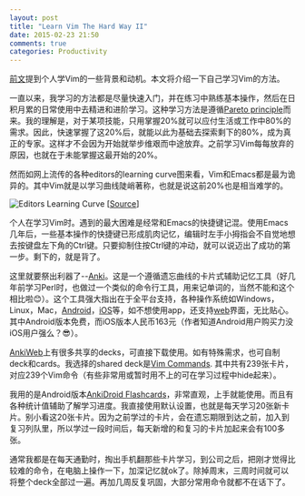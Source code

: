 ```yaml
---
layout: post
title: "Learn Vim The Hard Way II"
date: 2015-02-23 21:50
comments: true
categories: Productivity
---
```


[前文](http://blog.pzheng.me/2015/02/22/learn-vim-the-hard-way-i/)提到个人学Vim的一些背景和动机。本文将介绍一下自己学习Vim的方法。

<!--more-->

一直以来，我学习的方法都是尽量快速入门，并在练习中熟练基本操作，然后在日积月累的日常使用中去精进和进阶学习。这种学习方法是遵循[Pareto principle](http://en.wikipedia.org/wiki/Pareto_principle)而来。我的理解是，对于某项技能，只用掌握20%就可以应付生活或工作中80%的需求。因此，快速掌握了这20%后，就能以此为基础去探索剩下的80%，成为真正的专家。这样才不会因为开始就举步维艰而中途放弃。之前学习Vim每每放弃的原因，也就在于未能掌握这最开始的20%。

然而如网上流传的各种editors的learning curve图来看，Vim和Emacs都是最为诡异的。其中Vim就是以学习曲线陡峭著称，也就是说这前20%也是相当难学的。

![Editors Learning Curve](https://dl.dropboxusercontent.com/u/6459697/blogimage/20150223_editors_learning_curve.jpg)
[[Source](http://www.quora.com/How-accurate-do-you-think-these-text-editor-learning-curves-are)]

个人在学习Vim时。遇到的最大困难是经常和Emacs的快捷键记混。使用Emacs几年后，一些基本操作的快捷键已形成肌肉记忆，编辑时左手小拇指会不自觉地想去按键盘左下角的Ctrl键。只要抑制住按Ctrl键的冲动，就可以说迈出了成功的第一步。剩下的，就是背了。

这里就要祭出利器了--[Anki](http://ankisrs.net/)。这是一个遵循遗忘曲线的卡片式辅助记忆工具（好几年前学习Perl时，也做过一个类似的命令行工具，用来记单词的，当然不能和这个相比啦:blush:）。这个工具强大指出在于全平台支持，各种操作系统如Windows，Linux，Mac，[Android](https://play.google.com/store/apps/details?id=com.ichi2.anki)，[iOS](https://itunes.apple.com/us/app/ankimobile-flashcards/id373493387?mt=8&ign-mpt=uo%3D4)等，如不想使用app，还支持[web](https://ankiweb.net/)界面，无比贴心。其中Android版本免费，而iOS版本人民币163元（作者知道Android用户购买力没iOS用户强么？:sunglasses:）。

[AnkiWeb]((https://ankiweb.net/))上有很多共享的decks，可直接下载使用。如有特殊需求，也可自制deck和cards。我选择的shared deck是[Vim Commands](https://ankiweb.net/shared/info/3803780219). 其中共有239张卡片，对应239个Vim命令（有些非常用或暂时用不上的可在学习过程中hide起来）。

我用的是Android版本[AnkiDroid Flashcards]((https://play.google.com/store/apps/details?id=com.ichi2.anki))，非常直观，上手就能使用。而且有各种统计值辅助了解学习进度。我直接使用默认设置，也就是每天学习20张新卡片。别小看这20张卡片。因为之前学过的卡片，会在遗忘期限到达之前，加入到复习列队里，所以学过一段时间后，每天新增的和复习的卡片加起来会有100多张。

通常我都是在每天通勤时，掏出手机翻那些卡片学习，到公司之后，把刚才觉得比较难的命令，在电脑上操作一下，加深记忆就ok了。除掉周末，三周时间就可以将整个deck全部过一遍。再加几周反复巩固，大部分常用命令就都不在话下了。